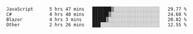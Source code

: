 <!--START_SECTION:waka-->

```text
JavaScript      5 hrs 47 mins   ███████▒░░░░░░░░░░░░░░░░░   29.77 %
C#              4 hrs 48 mins   ██████▒░░░░░░░░░░░░░░░░░░   24.68 %
Blazor          4 hrs 3 mins    █████▒░░░░░░░░░░░░░░░░░░░   20.82 %
Other           2 hrs 26 mins   ███░░░░░░░░░░░░░░░░░░░░░░   12.55 %
```

<!--END_SECTION:waka-->
